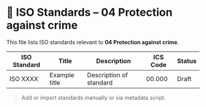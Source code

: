 # 📄 ISO Standards – 04 Protection against crime

This file lists ISO standards relevant to **04 Protection against crime**.

| ISO Standard | Title | Description | ICS Code | Status |
|--------------|-------|-------------|----------|--------|
| ISO XXXX     | Example title | Description of standard | 00.000 | Draft |

> Add or import standards manually or via metadata script.
